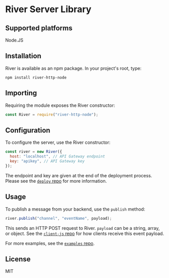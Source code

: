 # River Server Library

## Supported platforms

Node.JS

## Installation

River is available as an npm package. In your project's root, type:

```
npm install river-http-node
```

## Importing

Requiring the module exposes the River constructor:

```javascript
const River = require("river-http-node");
```

## Configuration

To configure the server, use the River constructor:

```javascript
const river = new River({
  host: "localhost", // API Gateway endpoint
  key: "apikey", // API Gateway key
});
```

The endpoint and key are given at the end of the deployment process. Please see the [`deploy` repo](https://github.com/river-live/deploy) for more information.

## Usage

To publish a message from your backend, use the `publish` method:

```javascript
river.publish("channel", "eventName", payload);
```

This sends an HTTP POST request to River. `payload` can be a string, array, or object. See the [`client-js` repo](https://github.com/river-live/client-js) for how clients receive this event payload.

For more examples, see the [`examples` repo](https://github.com/river-live/examples).

## License

MIT
